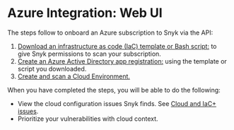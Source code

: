 # Azure Integration: Web UI

The steps follow to onboard an Azure subscription to Snyk via the API:

1. [Download an infrastructure as code (IaC) template or Bash script:](step-1-download-azure-app-registration-iac-template-or-script-web-ui.md) to give Snyk permissions to scan your subscription.
2. [Create an Azure Active Directory app registration:](step-2-create-the-entra-id-app-registration.md) using the template or script you downloaded.
3. [Create and scan a Cloud Environment.](step-3-create-and-scan-a-snyk-cloud-environment-for-azure-web-ui.md)

When you have completed the steps, you will be able to do the following:

* View the cloud configuration issues Snyk finds. See [Cloud and IaC+ issues](../../../../scan-with-snyk/snyk-iac/getting-started-with-iac+-and-cloud-scans/manage-iac+-and-cloud-issues/).
* Prioritize your vulnerabilities with cloud context.
